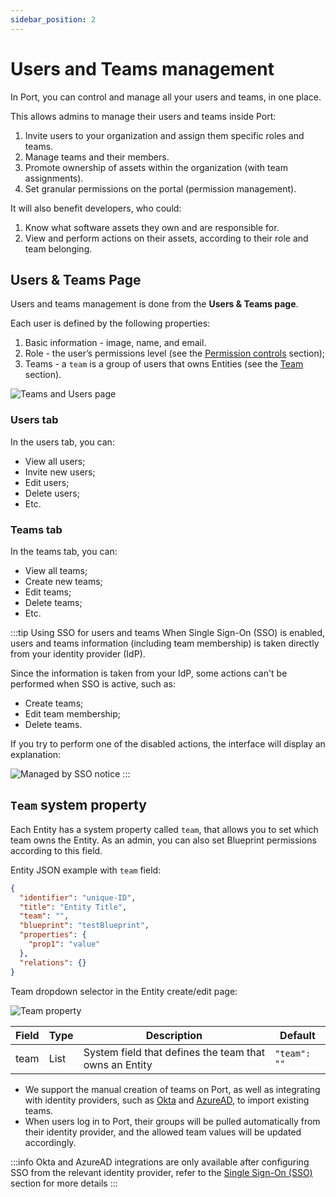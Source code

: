 ```yaml
---
sidebar_position: 2
---
```


# Users and Teams management

In Port, you can control and manage all your users and teams, in one place.

This allows admins to manage their users and teams inside Port:

1. Invite users to your organization and assign them specific roles and teams.
2. Manage teams and their members.
3. Promote ownership of assets within the organization (with team assignments).
4. Set granular permissions on the portal (permission management).

It will also benefit developers, who could:

1. Know what software assets they own and are responsible for.
2. View and perform actions on their assets, according to their role and team belonging.

## Users & Teams Page

Users and teams management is done from the **Users & Teams page**.

Each user is defined by the following properties:

1. Basic information - image, name, and email.
2. Role - the user’s permissions level (see the [Permission controls](./permissions-controls) section);
3. Teams - a `team` is a group of users that owns Entities (see the [Team](#team-system-property) section).

![Teams and Users page](../../../static/img/software-catalog/role-based-access-control/users-and-teams/usersAndTeams.png)

### Users tab

In the users tab, you can:

- View all users;
- Invite new users;
- Edit users;
- Delete users;
- Etc.

### Teams tab

In the teams tab, you can:

- View all teams;
- Create new teams;
- Edit teams;
- Delete teams;
- Etc.

:::tip Using SSO for users and teams
When Single Sign-On (SSO) is enabled, users and teams information (including team membership) is taken directly from your identity provider (IdP).

Since the information is taken from your IdP, some actions can't be performed when SSO is active, such as:

- Create teams;
- Edit team membership;
- Delete teams.

If you try to perform one of the disabled actions, the interface will display an explanation:

![Managed by SSO notice](../../../static/img/software-catalog/role-based-access-control/users-and-teams/createTeamNoticeWithSSO.png)
:::

## `Team` system property

Each Entity has a system property called `team`, that allows you to set which team owns the Entity. As an admin, you can also set Blueprint permissions according to this field.

Entity JSON example with `team` field:

```json showLineNumbers
{
  "identifier": "unique-ID",
  "title": "Entity Title",
  "team": "",
  "blueprint": "testBlueprint",
  "properties": {
    "prop1": "value"
  },
  "relations": {}
}
```

Team dropdown selector in the Entity create/edit page:

![Team property](../../../static/img/software-catalog/role-based-access-control/users-and-teams/teamPropertyMarkedInUIForm.png)

| Field | Type | Description                                            | Default      |
| ----- | ---- | ------------------------------------------------------ | ------------ |
| team  | List | System field that defines the team that owns an Entity | `"team": ""` |

- We support the manual creation of teams on Port, as well as integrating with identity providers, such as [Okta](../../single-sign-on/okta.md) and [AzureAD](../../single-sign-on/azure-ad.md), to import existing teams.
- When users log in to Port, their groups will be pulled automatically from their identity provider, and the allowed team values will be updated accordingly.

:::info
Okta and AzureAD integrations are only available after configuring SSO from the relevant identity provider, refer to the [Single Sign-On (SSO)](../../single-sign-on/) section for more details
:::
